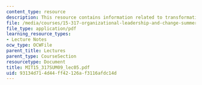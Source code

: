 ```yaml
---
content_type: resource
description: This resource contains information related to transformational leadership.
file: /media/courses/15-317-organizational-leadership-and-change-summer-2009/93134d714d44ff42126af3116afdc14d_MIT15_317SUM09_lec05.pdf
file_type: application/pdf
learning_resource_types:
- Lecture Notes
ocw_type: OCWFile
parent_title: Lectures
parent_type: CourseSection
resourcetype: Document
title: MIT15_317SUM09_lec05.pdf
uid: 93134d71-4d44-ff42-126a-f3116afdc14d
---
```

